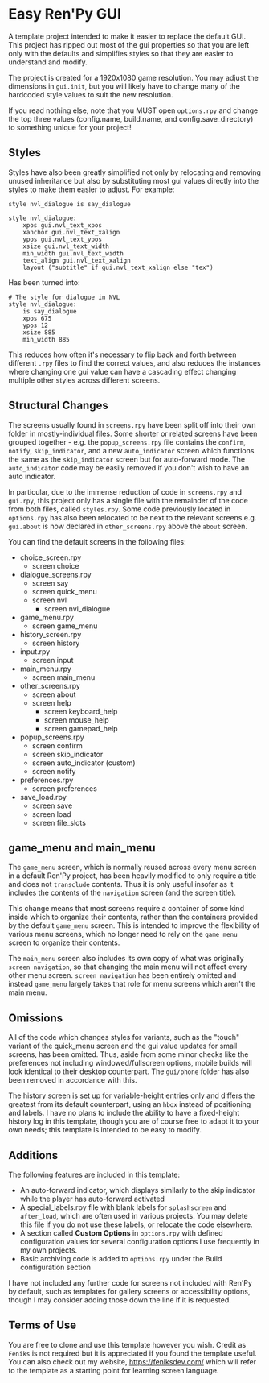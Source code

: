 # Easy Ren'Py GUI

A template project intended to make it easier to replace the default GUI. This project has ripped out most of the gui properties so that you are left only with the defaults and simplifies styles so that they are easier to understand and modify.

The project is created for a 1920x1080 game resolution. You may adjust the dimensions in `gui.init`, but you will likely have to change many of the hardcoded style values to suit the new resolution.

If you read nothing else, note that you MUST open `options.rpy` and change the top three values (config.name, build.name, and config.save_directory) to something unique for your project!

## Styles

Styles have also been greatly simplified not only by relocating and removing unused inheritance but also by substituting most gui values directly into the styles to make them easier to adjust. For example:

```renpy
style nvl_dialogue is say_dialogue

style nvl_dialogue:
    xpos gui.nvl_text_xpos
    xanchor gui.nvl_text_xalign
    ypos gui.nvl_text_ypos
    xsize gui.nvl_text_width
    min_width gui.nvl_text_width
    text_align gui.nvl_text_xalign
    layout ("subtitle" if gui.nvl_text_xalign else "tex")
```

Has been turned into:

```renpy
# The style for dialogue in NVL
style nvl_dialogue:
    is say_dialogue
    xpos 675
    ypos 12
    xsize 885
    min_width 885
```

This reduces how often it's necessary to flip back and forth between different `.rpy` files to find the correct values, and also reduces the instances where changing one gui value can have a cascading effect changing multiple other styles across different screens.

## Structural Changes

The screens usually found in `screens.rpy` have been split off into their own folder in mostly-individual files. Some shorter or related screens have been grouped together - e.g. the `popup_screens.rpy` file contains the `confirm`, `notify`, `skip_indicator`, and a new `auto_indicator` screen which functions the same as the `skip_indicator` screen but for auto-forward mode. The `auto_indicator` code may be easily removed if you don't wish to have an auto indicator.

In particular, due to the immense reduction of code in `screens.rpy` and `gui.rpy`, this project only has a single file with the remainder of the code from both files, called `styles.rpy`. Some code previously located in `options.rpy` has also been relocated to be next to the relevant screens e.g. `gui.about` is now declared in `other_screens.rpy` above the `about` screen.

You can find the default screens in the following files:

* choice_screen.rpy
  * screen choice
* dialogue_screens.rpy
  * screen say
  * screen quick_menu
  * screen nvl
    * screen nvl_dialogue
* game_menu.rpy
  * screen game_menu
* history_screen.rpy
  * screen history
* input.rpy
  * screen input
* main_menu.rpy
  * screen main_menu
* other_screens.rpy
  * screen about
  * screen help
    * screen keyboard_help
    * screen mouse_help
    * screen gamepad_help
* popup_screens.rpy
  * screen confirm
  * screen skip_indicator
  * screen auto_indicator (custom)
  * screen notify
* preferences.rpy
  * screen preferences
* save_load.rpy
  * screen save
  * screen load
  * screen file_slots

## game_menu and main_menu

The `game_menu` screen, which is normally reused across every menu screen in a default Ren'Py project, has been heavily modified to only require a title and does not `transclude` contents. Thus it is only useful insofar as it includes the contents of the `navigation` screen (and the screen title).

This change means that most screens require a container of some kind inside which to organize their contents, rather than the containers provided by the default `game_menu` screen. This is intended to improve the flexibility of various menu screens, which no longer need to rely on the `game_menu` screen to organize their contents.

The `main_menu` screen also includes its own copy of what was originally `screen navigation`, so that changing the main menu will not affect every other menu screen. `screen navigation` has been entirely omitted and instead `game_menu` largely takes that role for menu screens which aren't the main menu.

## Omissions

All of the code which changes styles for variants, such as the "touch" variant of the quick_menu screen and the gui value updates for small screens, has been omitted. Thus, aside from some minor checks like the preferences not including windowed/fullscreen options, mobile builds will look identical to their desktop counterpart. The `gui/phone` folder has also been removed in accordance with this.

The history screen is set up for variable-height entries only and differs the greatest from its default counterpart, using an `hbox` instead of positioning and labels. I have no plans to include the ability to have a fixed-height history log in this template, though you are of course free to adapt it to your own needs; this template is intended to be easy to modify.

## Additions

The following features are included in this template:

* An auto-forward indicator, which displays similarly to the skip indicator while the player has auto-forward activated
* A special_labels.rpy file with blank labels for `splashscreen` and `after_load`, which are often used in various projects. You may delete this file if you do not use these labels, or relocate the code elsewhere.
* A section called **Custom Options** in `options.rpy` with defined configuration values for several configuration options I use frequently in my own projects.
* Basic archiving code is added to `options.rpy` under the Build configuration section

I have not included any further code for screens not included with Ren'Py by default, such as templates for gallery screens or accessibility options, though I may consider adding those down the line if it is requested.

## Terms of Use

You are free to clone and use this template however you wish. Credit as `Feniks` is not required but it is appreciated if you found the template useful. You can also check out my website, https://feniksdev.com/ which will refer to the template as a starting point for learning screen language.
